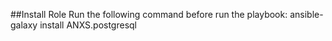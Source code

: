 ##Install Role
Run the following command before run the playbook:
    ansible-galaxy install ANXS.postgresql